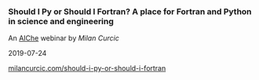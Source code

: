 ### Should I Py or Should I Fortran? A place for Fortran and Python in science and engineering

An [AIChe](https://aiche.org) webinar by _Milan Curcic_

2019-07-24

[milancurcic.com/should-i-py-or-should-i-fortran](https://milancurcic.com/should-i-py-or-should-i-fortran)
